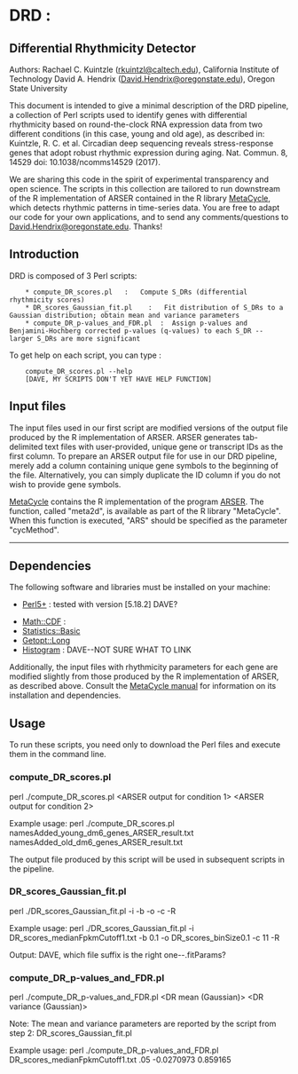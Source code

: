 # DRD :
## Differential Rhythmicity Detector

Authors:
Rachael C. Kuintzle (rkuintzl@caltech.edu), California Institute of Technology
David A. Hendrix (David.Hendrix@oregonstate.edu), Oregon State University

This document is intended to give a minimal description of the DRD pipeline, a collection of Perl scripts used to identify genes with differential rhythmicity based on round-the-clock RNA expression data from two different conditions (in this case, young and old age), as described in:
Kuintzle, R. C. et al. Circadian deep sequencing reveals stress-response genes that adopt robust rhythmic expression during aging. Nat. Commun. 8, 14529 doi: 10.1038/ncomms14529 (2017).

We are sharing this code in the spirit of experimental transparency and open science.
The scripts in this collection are tailored to run downstream of the R implementation of ARSER contained in the R library [MetaCycle](https://cran.r-project.org/web/packages/MetaCycle/MetaCycle.pdf), which detects rhythmic patterns in time-series data. You are free to adapt our code for your own applications, and to send any comments/questions to David.Hendrix@oregonstate.edu. Thanks!

## Introduction

DRD is composed of 3 Perl scripts:

        * compute_DR_scores.pl   :   Compute S_DRs (differential rhythmicity scores)
        * DR_scores_Gaussian_fit.pl    :   Fit distribution of S_DRs to a Gaussian distribution; obtain mean and variance parameters
        * compute_DR_p-values_and_FDR.pl  :  Assign p-values and Benjamini-Hochberg corrected p-values (q-values) to each S_DR -- larger S_DRs are more significant

To get help on each script, you can type :

        compute_DR_scores.pl --help
        [DAVE, MY SCRIPTS DON'T YET HAVE HELP FUNCTION]

## Input files

The input files used in our first script are modified versions of the output file produced by the R implementation of ARSER. ARSER generates tab-delimited text files with user-provided, unique gene or transcript IDs as the first column. To prepare an ARSER output file for use in our DRD pipeline, merely add a column containing unique gene symbols to the beginning of the file. Alternatively, you can simply duplicate the ID column if you do not wish to provide gene symbols.

[MetaCycle](https://cran.r-project.org/web/packages/MetaCycle/MetaCycle.pdf) contains the R implementation of the program [ARSER](https://github.com/cauyrd/ARSER). The function, called "meta2d", is available as part of the R library "MetaCycle". When this function is executed, "ARS" should be specified as the parameter "cycMethod".

-------------------------
## Dependencies

The following software and libraries must be installed on your machine:

- [Perl5+](https://www.perl.org/) : tested with version [5.18.2] DAVE?
 * [Math::CDF](http://search.cpan.org/~callahan/Math-CDF-0.1/CDF.pm)  :
 * [Statistics::Basic](http://search.cpan.org/~jettero/Statistics-Basic-1.6611/lib/Statistics/Basic.pod)
 * [Getopt::Long](http://search.cpan.org/~jv/Getopt-Long-2.49.1/lib/Getopt/Long.pm)
 * [Histogram]()  :  DAVE--NOT SURE WHAT TO LINK

Additionally, the input files with rhythmicity parameters for each gene are modified slightly from those produced by the R implementation of ARSER, as described above. Consult the [MetaCycle manual](https://cran.r-project.org/web/packages/MetaCycle/MetaCycle.pdf) for information on its installation and dependencies.

## Usage

To run these scripts, you need only to download the Perl files and execute them in the command line.

### compute_DR_scores.pl

perl ./compute_DR_scores.pl <ARSER output for condition 1> <ARSER output for condition 2>

Example usage:
perl ./compute_DR_scores.pl namesAdded_young_dm6_genes_ARSER_result.txt namesAdded_old_dm6_genes_ARSER_result.txt

The output file produced by this script will be used in subsequent scripts in the pipeline.

### DR_scores_Gaussian_fit.pl

perl ./DR_scores_Gaussian_fit.pl -i <output file from compute_DR_scores.pl> -b <bin size> -o <outfile prefix> -c <column in text file to use for histogram building> -R

Example usage:
perl ./DR_scores_Gaussian_fit.pl -i DR_scores_medianFpkmCutoff1.txt -b 0.1 -o DR_scores_binSize0.1 -c 11 -R

Output: DAVE, which file suffix is the right one--.fitParams?

### compute_DR_p-values_and_FDR.pl

perl ./compute_DR_p-values_and_FDR.pl <output file from compute_DR_scores.pl> <FDR> <DR mean (Gaussian)> <DR variance (Gaussian)>

Note: The mean and variance parameters are reported by the script from step 2: DR_scores_Gaussian_fit.pl

Example usage:
perl ./compute_DR_p-values_and_FDR.pl DR_scores_medianFpkmCutoff1.txt .05 -0.0270973 0.859165
